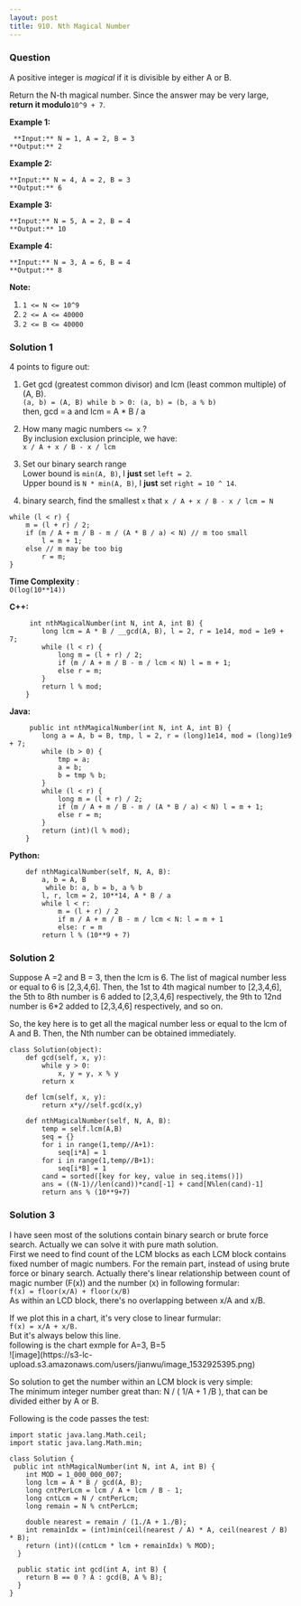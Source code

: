 ```yaml
---
layout: post
title: 910. Nth Magical Number
---
```

### Question
A positive integer is _magical_  if it is divisible by either A or B.

Return the N-th magical number.  Since the answer may be very large, **return
it modulo**`10^9 + 7`.



 **Example 1:**

    
    
     **Input:** N = 1, A = 2, B = 3
    **Output:** 2
    

**Example 2:**

    
    
    **Input:** N = 4, A = 2, B = 3
    **Output:** 6
    

**Example 3:**

    
    
    **Input:** N = 5, A = 2, B = 4
    **Output:** 10
    

**Example 4:**

    
    
    **Input:** N = 3, A = 6, B = 4
    **Output:** 8
    



 **Note:**

  1. `1 <= N <= 10^9`
  2. `2 <= A <= 40000`
  3. `2 <= B <= 40000`

### Solution 1
4 points to figure out:

  1. Get gcd (greatest common divisor) and lcm (least common multiple) of (A, B).  
`(a, b) = (A, B) while b > 0: (a, b) = (b, a % b)`  
then, gcd = a and lcm = A * B / a

  2. How many magic numbers `<= x` ?  
By inclusion exclusion principle, we have:  
`x / A + x / B - x / lcm`

  3. Set our binary search range  
Lower bound is `min(A, B)`, I **just** set `left = 2`.  
Upper bound is `N * min(A, B)`, I **just** set `right = 10 ^ 14`.

  4. binary search, find the smallest `x` that `x / A + x / B - x / lcm = N`

    
    
    while (l < r) {
        m = (l + r) / 2;
        if (m / A + m / B - m / (A * B / a) < N) // m too small
            l = m + 1;
        else // m may be too big
            r = m;
    }
    

**Time Complexity** :  
`O(log(10**14))`

**C++:**

    
    
         int nthMagicalNumber(int N, int A, int B) {
            long lcm = A * B / __gcd(A, B), l = 2, r = 1e14, mod = 1e9 + 7;
            while (l < r) {
                long m = (l + r) / 2;
                if (m / A + m / B - m / lcm < N) l = m + 1;
                else r = m;
            }
            return l % mod;
        }
    

**Java:**

    
    
         public int nthMagicalNumber(int N, int A, int B) {
            long a = A, b = B, tmp, l = 2, r = (long)1e14, mod = (long)1e9 + 7;
            while (b > 0) {
                tmp = a;
                a = b;
                b = tmp % b;
            }
            while (l < r) {
                long m = (l + r) / 2;
                if (m / A + m / B - m / (A * B / a) < N) l = m + 1;
                else r = m;
            }
            return (int)(l % mod);
        }
    

**Python:**

    
    
        def nthMagicalNumber(self, N, A, B):
            a, b = A, B
             while b: a, b = b, a % b
            l, r, lcm = 2, 10**14, A * B / a
            while l < r:
                m = (l + r) / 2
                if m / A + m / B - m / lcm < N: l = m + 1
                else: r = m
            return l % (10**9 + 7)
    


### Solution 2
Suppose A =2 and B = 3, then the lcm is 6. The list of magical number less or
equal to 6 is [2,3,4,6]. Then, the 1st to 4th magical number to [2,3,4,6], the
5th to 8th number is 6 added to [2,3,4,6] respectively, the 9th to 12nd number
is 6*2 added to [2,3,4,6] respectively, and so on.

So, the key here is to get all the magical number less or equal to the lcm of
A and B. Then, the Nth number can be obtained immediately.

    
    
    class Solution(object):
    	def gcd(self, x, y):
    		while y > 0:
    			x, y = y, x % y
    		return x
    
    	def lcm(self, x, y):
    		return x*y//self.gcd(x,y)
    
    	def nthMagicalNumber(self, N, A, B):
    		temp = self.lcm(A,B)
    		seq = {}
    		for i in range(1,temp//A+1):
    			seq[i*A] = 1
    		for i in range(1,temp//B+1):
    			seq[i*B] = 1
    		cand = sorted([key for key, value in seq.items()])
    		ans = ((N-1)//len(cand))*cand[-1] + cand[N%len(cand)-1]
    		return ans % (10**9+7)
    


### Solution 3
I have seen most of the solutions contain binary search or brute force search.
Actually we can solve it with pure math solution.  
First we need to find count of the LCM blocks as each LCM block contains fixed
number of magic numbers. For the remain part, instead of using brute force or
binary search. Actually there's linear relationship between count of magic
number (F(x)) and the number (x) in following formular:  
`f(x) = floor(x/A) + floor(x/B)`  
As within an LCD block, there's no overlapping between x/A and x/B.

If we plot this in a chart, it's very close to linear furmular:  
`f(x) = x/A + x/B.`  
But it's always below this line.  
following is the chart exmple for A=3, B=5  
![image](https://s3-lc-
upload.s3.amazonaws.com/users/jianwu/image_1532925395.png)

So solution to get the number within an LCM block is very simple:  
The minimum integer number great than: N / ( 1/A + 1 /B ), that can be divided
either by A or B.

Following is the code passes the test:

    
    
    import static java.lang.Math.ceil;
    import static java.lang.Math.min;
    
    class Solution {
     public int nthMagicalNumber(int N, int A, int B) {
        int MOD = 1_000_000_007;
        long lcm = A * B / gcd(A, B);
        long cntPerLcm = lcm / A + lcm / B - 1;
        long cntLcm = N / cntPerLcm;
        long remain = N % cntPerLcm;
        
        double nearest = remain / (1./A + 1./B);
        int remainIdx = (int)min(ceil(nearest / A) * A, ceil(nearest / B) * B);
        return (int)((cntLcm * lcm + remainIdx) % MOD);
      }
      
      public static int gcd(int A, int B) {
        return B == 0 ? A : gcd(B, A % B);
      }
    }
    



